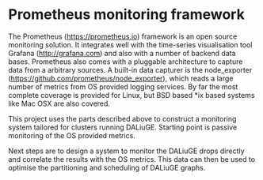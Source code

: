 # Prometheus monitoring framework

The Prometheus (https://prometheus.io) framework is an open source monitoring
solution. It integrates well with the time-series visualisation tool
Grafana (http://grafana.com) and also with a number of backend data bases.
Prometheus also comes with a pluggable architecture to capture data from a
arbitrary sources. A built-in data capturer is the node_exporter
(https://github.com/prometheus/node_exporter), which reads a large number of
metrics from OS provided logging services. By far the most complete coverage is
provided for Linux, but BSD based \*ix based systems like Mac OSX are also
covered.

This project uses the parts described above to construct a monitoring system
tailored for clusters running DALiuGE. Starting point is passive monitoring of
the OS provided metrics.

Next steps are to design a system to monitor the DALiuGE drops directly and
correlate the results with the OS metrics. This data can then be used to
optimise the partitioning and scheduling of DALiuGE graphs.
